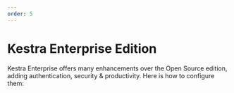 ```yaml
---
order: 5
---
```

# Kestra Enterprise Edition

Kestra Enterprise offers many enhancements over the Open Source edition, adding authentication, security & productivity.
Here is how to configure them:


<ChildTableOfContents />
